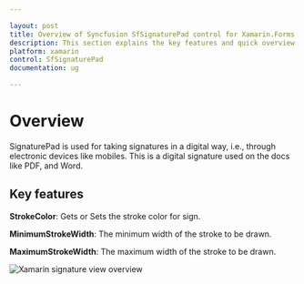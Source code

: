 ```yaml
---

layout: post
title: Overview of Syncfusion SfSignaturePad control for Xamarin.Forms
description: This section explains the key features and quick overview about Syncfusion SfSignaturePad control for Xamarin.Forms
platform: xamarin
control: SfSignaturePad
documentation: ug

---
```


# Overview

SignaturePad is used for taking signatures in a digital way, i.e., through electronic devices like mobiles. This is a digital signature used on the docs like PDF, and Word.

## Key features

**StrokeColor**: Gets or Sets the stroke color for sign.

**MinimumStrokeWidth**: The minimum width of the stroke to be drawn.

**MaximumStrokeWidth**: The maximum width of the stroke to be drawn.

![Xamarin signature view overview](images/overview.png)